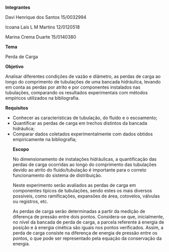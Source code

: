 **Integrantes**
<p>Davi Henrique dos Santos 15/0032994
<p>Icoana Laís L M Martins  12/0120518
<p>Marina Crema Duarte      15/0140380
</p>
<p>
 
 **Tema**
 <p>Perda de Carga </p>
 <p>
 
**Objetivo**
  <p>Analisar diferentes condições de vazão e diâmetro, as perdas de carga ao longo do comprimento de tubulações de uma bancada hidráulica, levando em conta as perdas por atrito e por componentes instalados nas tubulações, comparando os resultados experimentais com métodos empíricos utilizados na bibliografia. </p> 
 <p>
 
**Requisitos**
 <p>
 <ul>
  <li>Conhecer as características de tubulação, do fluido e o escoamento;</li>
<li>Quantificar as perdas de carga em trechos distintos da bancada hidráulica;</li>
<li>Comparar dados coletados experimentalmente com dados obtidos empiricamente na bibliografia;</li></p>

<p>
 
 **Escopo**
<p>
  No dimensionamento de instalações hidráulicas, a quantificação das perdas de carga ocorridas ao longo do comprimento das tubulações devido ao atrito do fluido/tubulação é importante para o correto funcionamento do sistema de distribuição.</p>
  
<p>
  Neste experimento serão avaliados as perdas de carga em componentes típicos de tubulações, sendo estes os mais diversos possíveis, como ramificações, expansões de área, cotovelos, válvulas ou registros, etc.</p>

<p>
 As perdas de carga serão determinadas a partir da medição de diferença de pressão entre dois pontos. Considera-se que, inicialmente, no nível da bancada de perda de carga, a parcela referente à energia de posição e à energia cinética são iguais nos pontos verificados. Assim, a perda de carga consiste na diferença de energia de pressão entre os pontos, o que pode ser representado pela equação da conservação da energia.</p> 

 
 
